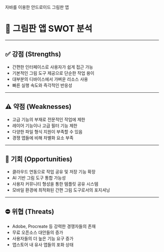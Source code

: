 자바를 이용한 안드로이드 그림판 앱
# 📌 그림판 앱 SWOT 분석

---

## ✅ **강점 (Strengths)**  
- 간편한 인터페이스로 사용자가 쉽게 접근 가능  
- 기본적인 그림 도구 제공으로 단순한 작업 용이  
- 대부분의 디바이스에서 가벼운 리소스 사용  
- 빠른 실행 속도와 즉각적인 반응성  

---

## ⚠️ **약점 (Weaknesses)**  
- 고급 기능의 부재로 전문적인 작업에 제한  
- 레이어 기능이나 고급 필터 기능 제한  
- 다양한 파일 형식 지원이 부족할 수 있음  
- 경쟁 앱들에 비해 차별화 요소 부족  

---

## 🚀 **기회 (Opportunities)**  
- 클라우드 연동으로 작업 공유 및 저장 기능 확장  
- AI 기반 그림 도구 통합 가능성  
- 사용자 커뮤니티 형성을 통한 템플릿 공유 시스템  
- 모바일 환경에 최적화된 간편 그림 도구로서의 포지셔닝  

---

## ⛔ **위협 (Threats)**  
- Adobe, Procreate 등 강력한 경쟁자들의 존재  
- 무료 오픈소스 대안들의 증가  
- 사용자들의 더 높은 기능 요구 증가  
- 앱스토어 내 유사 앱들의 포화 상태  
